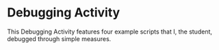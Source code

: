 # Debugging Activity
This Debugging Activity features four example scripts that I, the student, debugged through simple measures.